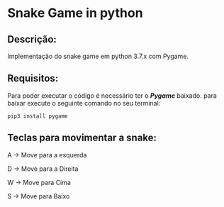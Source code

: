 # Snake Game in python
## Descrição:
Implementação do snake game em python 3.7.x com Pygame.
## Requisitos:
Para poder executar o código é necessário ter o ***Pygame*** baixado.
para baixar execute o seguinte comando no seu terminal: 

	pip3 install pygame
	
## Teclas para movimentar a snake:
A -> Move para a esquerda

D -> Move para a Direita

W -> Move para Cima

S -> Move para Baixo
